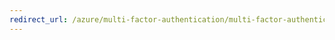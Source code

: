 ```yaml
---
redirect_url: /azure/multi-factor-authentication/multi-factor-authentication-get-started-adfs
---
```

